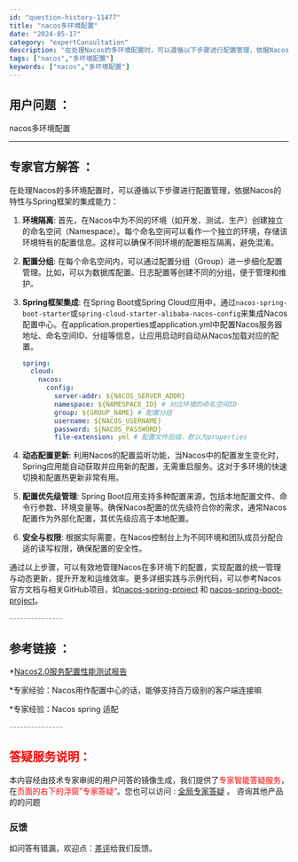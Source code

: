 ```yaml
---
id: "question-history-11477"
title: "nacos多环境配置"
date: "2024-05-17"
category: "expertConsultation"
description: "在处理Nacos的多环境配置时，可以遵循以下步骤进行配置管理，依据Nacos的特性与Spring框架的集成能力：1. **环境隔离**: 首先，在Nacos中为不同的环境（如开发、测试、生产）创建独立的命名空间（Namespace）。每个命名空间可以看作一个独立的环境，存储该环境特有的配置信息。这样"
tags: ["nacos","多环境配置"]
keywords: ["nacos","多环境配置"]
---
```


## 用户问题 ： 
 nacos多环境配置  

---------------
## 专家官方解答 ：

在处理Nacos的多环境配置时，可以遵循以下步骤进行配置管理，依据Nacos的特性与Spring框架的集成能力：

1. **环境隔离**: 首先，在Nacos中为不同的环境（如开发、测试、生产）创建独立的命名空间（Namespace）。每个命名空间可以看作一个独立的环境，存储该环境特有的配置信息。这样可以确保不同环境的配置相互隔离，避免混淆。

2. **配置分组**: 在每个命名空间内，可以通过配置分组（Group）进一步细化配置管理。比如，可以为数据库配置、日志配置等创建不同的分组，便于管理和维护。

3. **Spring框架集成**: 在Spring Boot或Spring Cloud应用中，通过`nacos-spring-boot-starter`或`spring-cloud-starter-alibaba-nacos-config`来集成Nacos配置中心。在application.properties或application.yml中配置Nacos服务器地址、命名空间ID、分组等信息，让应用启动时自动从Nacos加载对应的配置。

   ```yaml
   spring:
     cloud:
       nacos:
         config:
           server-addr: ${NACOS_SERVER_ADDR}
           namespace: ${NAMESPACE_ID} # 对应环境的命名空间ID
           group: ${GROUP_NAME} # 配置分组
           username: ${NACOS_USERNAME}
           password: ${NACOS_PASSWORD}
           file-extension: yml # 配置文件后缀，默认为properties
   ```

4. **动态配置更新**: 利用Nacos的配置监听功能，当Nacos中的配置发生变化时，Spring应用能自动获取并应用新的配置，无需重启服务。这对于多环境的快速切换和配置热更新非常有用。

5. **配置优先级管理**: Spring Boot应用支持多种配置来源，包括本地配置文件、命令行参数、环境变量等。确保Nacos配置的优先级符合你的需求，通常Nacos配置作为外部化配置，其优先级应高于本地配置。

6. **安全与权限**: 根据实际需要，在Nacos控制台上为不同环境和团队成员分配合适的读写权限，确保配置的安全性。

通过以上步骤，可以有效地管理Nacos在多环境下的配置，实现配置的统一管理与动态更新，提升开发和运维效率。更多详细实践与示例代码，可以参考Nacos官方文档与相关GitHub项目，如[nacos-spring-project](https://github.com/nacos-group/nacos-spring-project) 和 [nacos-spring-boot-project](https://github.com/nacos-group/nacos-spring-boot-project)。


<font color="#949494">---------------</font> 


## 参考链接 ：

*[Nacos2.0服务配置性能测试报告](https://nacos.io/docs/latest/guide/admin/nacos2-config-benchmark)
 
 *专家经验：Nacos用作配置中心的话，能够支持百万级别的客户端连接嘛 
 
 *专家经验：Nacos spring 适配 


 <font color="#949494">---------------</font> 
 


## <font color="#FF0000">答疑服务说明：</font> 

本内容经由技术专家审阅的用户问答的镜像生成，我们提供了<font color="#FF0000">专家智能答疑服务</font>，在<font color="#FF0000">页面的右下的浮窗”专家答疑“</font>。您也可以访问 : [全局专家答疑](https://answer.opensource.alibaba.com/docs/intro) 。 咨询其他产品的的问题

### 反馈
如问答有错漏，欢迎点：[差评](https://ai.nacos.io/user/feedbackByEnhancerGradePOJOID?enhancerGradePOJOId=13764)给我们反馈。
